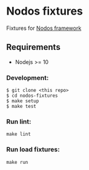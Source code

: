 # Nodos fixtures

Fixtures for [Nodos framework](https://github.com/nodosjs/nodos)

## Requirements
* Nodejs >= 10

### Development: 

```
$ git clone <this repo>
$ cd nodos-fixtures
$ make setup
$ make test
```

### Run lint:
```
make lint
```

### Run load fixtures:
```
make run
```
